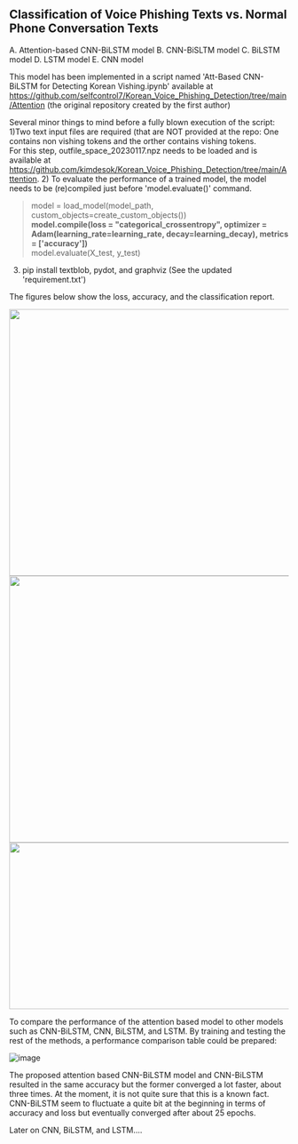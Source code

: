 ## Classification of Voice Phishing Texts vs. Normal Phone Conversation Texts
A. Attention-based CNN-BiLSTM model
B. CNN-BiSLTM model
C. BiLSTM model
D. LSTM model
E. CNN model 

This model has been implemented in a script named 'Att-Based CNN-BiLSTM for Detecting Korean Vishing.ipynb' available at https://github.com/selfcontrol7/Korean_Voice_Phishing_Detection/tree/main/Attention (the original repository created by the first author)

Several minor things to mind before a fully blown execution of the script:
1)Two text input files are required (that are NOT provided at the repo: One contains non vishing tokens and the orther contains vishing tokens.  
For this step, outfile_space_20230117.npz needs to be loaded and is available at https://github.com/kimdesok/Korean_Voice_Phishing_Detection/tree/main/Attention.
2) To evaluate the performance of a trained model, the model needs to be (re)compiled just before 'model.evaluate()' command.

> model = load_model(model_path, custom_objects=create_custom_objects()) <br>
> **model.compile(loss = "categorical_crossentropy", optimizer = Adam(learning_rate=learning_rate, decay=learning_decay), metrics = ['accuracy'])** <br>
> model.evaluate(X_test, y_test) <br>

3) pip install textblob, pydot, and graphviz (See the updated 'requirement.txt')

The figures below show the loss, accuracy, and the classification report.

<img src=https://user-images.githubusercontent.com/64822593/213070074-4acfba7b-6ad6-4428-aefa-708c3422f0c5.png width="600" height="480">
<img src=https://user-images.githubusercontent.com/64822593/213069089-a971596c-01fb-4749-910c-1daec9c14c99.png width="600" height="480">
<img src=https://user-images.githubusercontent.com/64822593/213071179-4e845c8d-541c-4913-80d9-8130317c4592.png width="600" height="300">

To compare the performance of the attention based model to other models such as CNN-BiLSTM, CNN, BiLSTM, and LSTM.
By training and testing the rest of the methods, a performance comparison table could be prepared:

![image](https://user-images.githubusercontent.com/64822593/213107883-1da2fbb5-443d-49b1-ba3f-604735677eb6.png)


The proposed attention based CNN-BiLSTM model and CNN-BiLSTM resulted in the same accuracy but the former converged a lot faster, about three times.
At the moment, it is not quite sure that this is a known fact.  CNN-BiLSTM seem to fluctuate a quite bit at the beginning in terms of accuracy and loss but eventually converged after about 25 epochs.

Later on CNN, BiLSTM, and LSTM....
